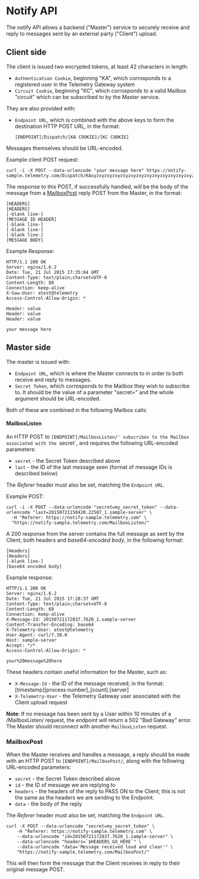 Notify API
==========
The notify API allows a backend ("Master") service to securely receive and reply to messages sent by an external party ("Client") upload.

## Client side

The client is issued two encrypted tokens, at least 42 characters in length:

* `Authentication Cookie`, beginning "KA", which corrosponds to a registered user in the Telemetry Gateway system
* `Circuit Cookie`, beginning "KC", which corrosponds to a valid Mailbox "circuit" which can be subscribed to by the Master service.

They are also provided with:

* `Endpoint URL`, which is combined with the above keys to form the destination HTTP POST URL, in the format:

    `[ENDPOINT]/Dispatch/[KA COOKIE]/[KC COOKIE]`

Messages themselves should be URL-encoded.

Example client POST request:

    curl -i -X POST --data-urlencode "your message here" https://notify-sample.telemetry.com/Dispatch/KAxyzxyzxyzxyzxyzxyzxyzxyzxyzxyzxyzxyzxyzzz/KCabcdeabcdeabcdeabcdeabcdeabcdeabcdeabcdee


The response to this POST, if successfully handled, will be the body of the message from a [MailboxPost](MailboxPost) reply POST from the Master, in the format:

    [HEADERS]
    [HEADERS]
    [-blank line-]
    [MESSAGE ID HEADER]
    [-blank line-]
    [-blank line-]
    [-blank line-]
    [MESSAGE BODY]

Example Response: 

    HTTP/1.1 200 OK
    Server: nginx/1.6.2
    Date: Tue, 21 Jul 2015 17:35:04 GMT
    Content-Type: text/plain;charset=UTF-8
    Content-Length: 88
    Connection: keep-alive
    X-Saw-User: atest@telemetry
    Access-Control-Allow-Origin: *
    
    Header: value
    Header: value
    Header: value
    
    your message here


## Master side

The master is issued with:

* `Endpoint URL`, which is where the Master connects to in order to both receive and reply to messages.
* `Secret Token`, which corrosponds to the Mailbox they wish to subscribe to. It should be the value of a parameter "secret=" and the whole argument should be URL-encoded.

Both of these are combined in the following Mailbox calls:


#### MailboxListen

An HTTP POST to `[ENDPOINT]/MailboxListen/' subscribes to the Mailbox associated with the `secret`, and requires the following URL-encoded parameters:

* `secret` - the Secret Token described above
* `last` - the ID of the last message seen (format of message IDs is described below)

The *Referer* header must also be set, matching the `Endpoint URL`.

Example POST:

    curl -i -X POST --data-urlencode "secret=my_secret_token" --data-urlencode "last=20150721150420.22587_1.sample-server" \
      -H "Referer: https://notify-sample.telemetry.com" \
      "https://notify-sample.telemetry.com/MailboxListen/"
      

A 200 response from the server contains the full message as sent by the Client; both headers and *base64-encoded body*, in the following format:

    [Headers]
    [Headers]
    [-blank line-]
    [base64 encoded body]

Example response:

    HTTP/1.1 200 OK
    Server: nginx/1.6.2
    Date: Tue, 21 Jul 2015 17:28:37 GMT
    Content-Type: text/plain;charset=UTF-8
    Content-Length: 68
    Connection: keep-alive
    X-Message-Id: 20150721172837.7620_1.sample-server
    Content-Transfer-Encoding: base64
    X-Telemetry-User: atest@telemetry
    User-Agent: curl/7.38.0
    Host: sample-server
    Accept: */*
    Access-Control-Allow-Origin: *
    
    your%20message%20here
    
These headers contain useful information for the Master, such as:

* `X-Message-Id` - the ID of the message received; in the format: [timestamp][process number]_[count].[server]
* `X-Telemetry-User` - the Telemetry Gateway user associated with the Client upload request

**Note**: If no message has been sent by a User within 10 minutes of a /MailboxListen/ request, the endpoint will return a 502 "Bad Gateway" error. The Master should reconnect with another `MailboxListen` request.


### MailboxPost

When the Master receives and handles a message, a reply should be made with an HTTP POST to `[ENDPOINT]/MailboxPost/`, along with the following URL-encoded parameters:

* `secret` - the Secret Token described above
* `id` - the ID of message we are replying to
* `headers` - the headers of the reply to PASS ON to the Client; this is not the same as the headers we are sending to the Endpoint.
* `data` - the body of the reply

The *Referer* header must also be set, matching the `Endpoint URL`.

    curl -X POST --data-urlencode "secret=my_secret_token" \
        -H "Referer: https://notify-sample.telemetry.com" \
        --data-urlencode "id=20150721172837.7620_1.sample-server" \
        --data-urlencode "headers=`$HEADERS_GO_HERE`" \
        --data-urlencode "data='Message received loud and clear'" \
        "https://notify-sample.telemetry.com/MailboxPost/"

This will then form the message that the Client receives in reply to their original message POST. 
